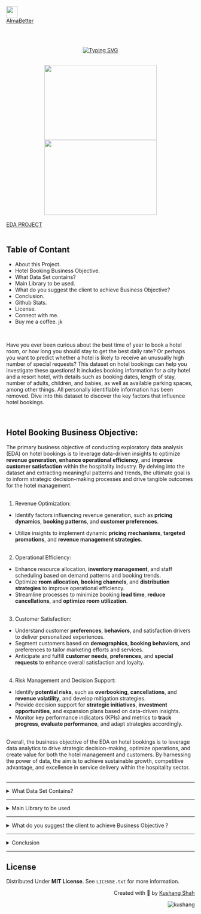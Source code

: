 
<!-- Hotel Booking eda project readme.me file -->
<!-- About AlmaBetter -->
<div align='left'>
    <a href='https://www.almabetter.com/'>
        <img height='30px' src='images/almabetter_logo.jpeg'
    </a>
</div>

<div align='left'>
    <a href='https://www.almabetter.com/'>
        AlmaBetter
    </a>
</div>

<!-- <h3 align='center''>--: AlmaBetter :--</h3> <h5 align='center'>--: EDA PROJECT :--</h5> -->

<br><br>
<!-- Title -->
<p align="center">
<a href="https://git.io/typing-svg"><img src="https://readme-typing-svg.herokuapp.com?font=Playfair+Display&weight=500&size=30&duration=5500&pause=900&color=8E7CC3&center=true&random=false&width=600&lines=Hotel+Booking+(Exploratory+Data+Analysis)" alt="Typing SVG" /></a>
</p>
<br>

<div align="center">
  <img src="images/Hotel.jpeg" alt="" width="300" height="200">  <img src='images/Booking.jpeg' alt='' width='300' height='200'>
</div>

<br>
<div align='left'>
    <a href='https://github.com/KushangShah/EDA_Project-Hotel_Bookings/blob/main/EDAProject_HotelBookings.ipynb'>
        EDA PROJECT
    </a>
</div>
<br>

<!-- Table of content -->
## Table of Contant

* About this Project.
* Hotel Booking Business Objective.
* What Data Set contains?
* Main Library to be used.
* What do you suggest the client to achieve Business Objective?
* Conclusion.
* Github Stats.
* License.
* Connect with me.
* Buy me a coffee. jk

<br>
<!-- content -->
<P align="left">
    Have you ever been curious about the best time of year to book a hotel room, or how long you should stay to get the best daily rate? Or perhaps you want to predict whether a hotel is likely to receive an unusually high number of special requests? This dataset on hotel bookings can help you investigate these questions! It includes booking information for a city hotel and a resort hotel, with details such as booking dates, length of stay, number of adults, children, and babies, as well as available parking spaces, among other things. All personally identifiable information has been removed. Dive into this dataset to discover the key factors that influence hotel bookings.
</p>

<br>

<!-- define your business objective -->
## Hotel Booking Business Objective:

The primary business objective of conducting exploratory data analysis (EDA) on hotel bookings is to leverage data-driven insights to optimize **revenue generation**, **enhance operational efficiency**, and **improve customer satisfaction** within the hospitality industry. By delving into the dataset and extracting meaningful patterns and trends, the ultimate goal is to inform strategic decision-making processes and drive tangible outcomes for the hotel management.<br><br>

1. Revenue Optimization:<br>

- Identify factors influencing revenue generation, such as **pricing dynamics**, **booking patterns**, and **customer preferences**.
  
- Utilize insights to implement dynamic **pricing mechanisms**, **targeted promotions**, and **revenue management strategies**.<br><br>

2. Operational Efficiency:<br>

- Enhance resource allocation, **inventory management**, and staff scheduling based on demand patterns and booking trends.
- Optimize **room allocation**, **booking channels**, and **distribution strategies** to improve operational efficiency.
- Streamline processes to minimize booking **lead time**, **reduce cancellations**, and **optimize room utilization**.<br><br>

3. Customer Satisfaction:<br>

- Understand customer **preferences**, **behaviors**, and satisfaction drivers to deliver personalized experiences.
- Segment customers based on **demographics**, **booking behaviors**, and preferences to tailor marketing efforts and services.
- Anticipate and fulfill **customer needs**, **preferences**, and **special requests** to enhance overall satisfaction and loyalty.<br><br>

4. Risk Management and Decision Support:<br>

- Identify **potential risks**, such as **overbooking**, **cancellations**, and **revenue volatility**, and develop mitigation strategies.
- Provide decision support for **strategic initiatives**, **investment opportunities**, and expansion plans based on data-driven insights.
- Monitor key performance indicators (KPIs) and metrics to **track progress**, **evaluate performance**, and adapt strategies accordingly.<br><br>

Overall, the business objective of the EDA on hotel bookings is to leverage data analytics to drive strategic decision-making, optimize operations, and create value for both the hotel management and customers. By harnessing the power of data, the aim is to achieve sustainable growth, competitive advantage, and excellence in service delivery within the hospitality sector.<br><br>



<!-- Table of content -->
---

<details>
<summary>
     What Data Set Contains?
</summary>
<br>
<p align='left'>
1. Hotel : City or Resort
<br>
2. is_canceled: Binary indicator if the booking was canceled (1) or not (0).
<br>
3. lead_time: Number of days between the booking date and the arrival date.
<br>
4. arrival_date_year: Year of arrival date.
<br>
5. arrival_date_month: Month of arrival date.
<br>
6. arrival_date_week_number: Week number of arrival date.
<br>
7. arrival_date_day_of_month: Day of arrival date.
<br>
8. stays_in_weekend_nights: Number of weekend nights (Saturday or Sunday) the guest stayed.
<br>
9. stays_in_week_nights: Number of week nights (Monday to Friday) the guest stayed.
<br>
10. adults: Number of adults.
<br>
11. children: Number of children.
<br>
12. babies: Number of babies.
<br>
13. meal: Type of meal booked (e.g., BB for Bed & Breakfast).
<br>
14. country: Country of origin of the guest.
<br>
15. market_segment: Market segment designation (e.g., Online Travel Agents, Offline Travel Agents).
<br>
16. distribution_channel: Booking distribution channel (e.g., Direct, Corporate).
<br>
17. is_repeated_guest: Binary indicator if the guest is a repeated guest (1) or not (0).
<br>
18. previous_cancellations: Number of previous cancellations by the guest.
<br>
19. previous_bookings_not_canceled: Number of previous bookings not canceled by the guest.
<br>
20. reserved_room_type: Type of room reserved.
<br>
21. assigned_room_type: Type of room assigned to the guest.
<br>
22. booking_changes: Number of changes made to the booking.
<br>
23. deposit_type: Type of deposit made (e.g., No Deposit, Non Refund, Refundable).
<br>
24. agent: ID of the travel agency that made the booking.
<br>
25. company: ID of the company/entity that made the booking or is responsible for payment.
<br>
26. days_in_waiting_list: Number of days the booking was in the waiting list before it was confirmed to the guest.
<br>
27. customer_type: Type of booking (e.g., Contract, Group, Transient).
<br>
28. adr: Average Daily Rate, the average rental income per paid occupied room in a given time period.
<br>
29. required_car_parking_spaces: Number of car parking spaces requested by the guest.
<br>
30. total_of_special_requests: Number of special requests made by the guest (e.g., twin bed, high floor).
<br>
31. reservation_status: Reservation last status (e.g., Check-Out, Canceled).
<br>
32. reservation_status_date: Date at which the last status was set.
</p>
</details>

---

<details>
<summary>
    Main Library to be used
</summary>
    <br>
    <p>
        NumPy for computationally efficient operations.<br>
        Pandas for data manipulation, aggregation.<br>
        Matplotlib and Seaborn for visualisation and behaviour with respect to the target variable.
    </p>
</details>

---

<details>
<summary>
    What do you suggest the client to achieve Business Objective ?
</summary>
    <br>
<p>
1. Optimize Pricing Strategies: Utilize insights from the analysis of ADR distribution to optimize pricing strategies, adjusting room rates based on demand patterns, seasonality, and customer preferences. This can help maximize revenue while ensuring competitiveness in the market.<br><br>
2. Enhance Customer Experience: Leverage insights from the analysis of total special requests and total stay duration to enhance the guest experience. Implement proactive measures to address guest needs and preferences, such as personalized amenities, efficient check-in/check-out processes, and tailored services.<br><br>
3. Diversify Dining Options: Based on insights from the analysis of meal type distribution, diversify dining options to cater to a wider range of customer preferences. Introduce new menu offerings, dining packages, and promotional offers to attract customers and enhance satisfaction.<br><br>
4. Improve Marketing Strategies: Utilize insights from the analysis of market segment distribution to tailor marketing strategies and promotional campaigns to specific customer segments. Implement targeted marketing initiatives through appropriate channels to reach and engage with different customer segments effectively.<br><br>
5. Optimize Booking Processes: Streamline booking processes and enhance booking flexibility based on insights from the analysis of booking changes distribution. Implement user-friendly booking interfaces, flexible cancellation policies, and dynamic booking options to improve customer satisfaction and increase booking conversion rates.<br>
</p>
</details>

---

<details>
<summary>Conclusion</summary>
    <br>
    <p>
By leveraging the insights gained from the exploratory data analysis and visualization techniques, the client can make data-driven decisions to optimize operations, enhance customer satisfaction, and maximize revenue. By focusing on pricing optimization, customer experience enhancement, diversification of dining options, improvement of marketing strategies, and optimization of booking processes, the client can achieve their business objectives effectively and position themselves competitively in the hospitality industry
    </p><br>
</details>

---

<!-- License -->
## License
Distributed Under **MIT License**. See `LICENSE.txt` for more information.

<!-- The End -->
<p align="right" > Created with 🧠 by <a href="https://github.com/KushangShah">Kushang Shah</a></p>
<p align="right"> <img src="https://komarev.com/ghpvc/?username=kushang&label=Profile%20views&color=0e75b6&style=flat" alt="kushang" /> </p>




